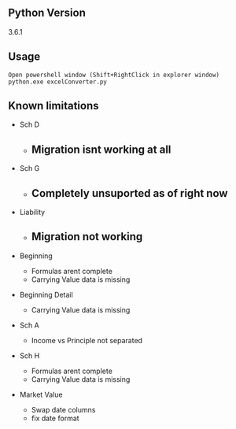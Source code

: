 ## Python Version ##
3.6.1

## Usage ##
	Open powershell window (Shift+RightClick in explorer window)
	python.exe excelConverter.py

## Known limitations ##
- Sch D
	- ## Migration isnt working at all ##

- Sch G
	- ## Completely unsuported as of right now ##

- Liability
	- ## Migration not working ##

- Beginning
	- Formulas arent complete
	- Carrying Value data is missing
 
- Beginning Detail
	- Carrying Value data is missing
	
- Sch A
	- Income vs Principle not separated

- Sch H
	- Formulas arent complete
	- Carrying Value data is missing

- Market Value
	- Swap date columns 
	- fix date format

